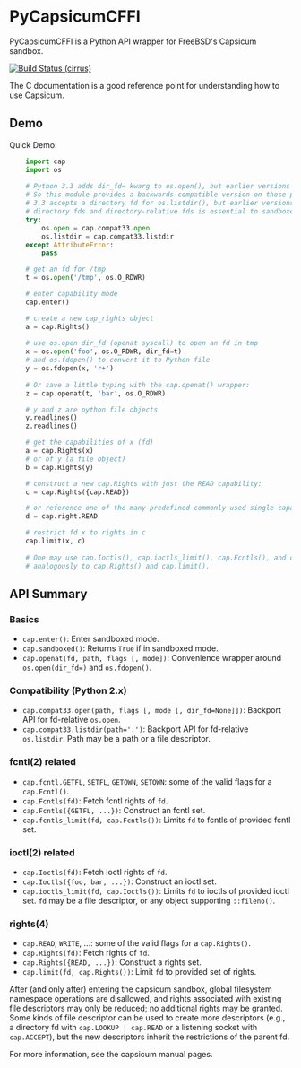 PyCapsicumCFFI
==============

PyCapsicumCFFI is a Python API wrapper for FreeBSD's Capsicum sandbox.

[![Build Status (cirrus)](https://api.cirrus-ci.com/github/cemeyer/pycapsicumcffi.svg)](https://cirrus-ci.com/github/cemeyer/pycapsicumcffi)

The C documentation is a good reference point for understanding how to use Capsicum.

Demo
----

Quick Demo:

```python
    import cap
    import os
        
    # Python 3.3 adds dir_fd= kwarg to os.open(), but earlier versions do not expose openat.
    # So this module provides a backwards-compatible version on those platforms.  Similarly,
    # 3.3 accepts a directory fd for os.listdir(), but earlier versions do not.  Operating on
    # directory fds and directory-relative fds is essential to sandboxed applications.
    try:
        os.open = cap.compat33.open
        os.listdir = cap.compat33.listdir
    except AttributeError:
        pass

    # get an fd for /tmp
    t = os.open('/tmp', os.O_RDWR)

    # enter capability mode
    cap.enter()

    # create a new cap_rights object
    a = cap.Rights()
    
    # use os.open dir_fd (openat syscall) to open an fd in tmp
    x = os.open('foo', os.O_RDWR, dir_fd=t)
    # and os.fdopen() to convert it to Python file
    y = os.fdopen(x, 'r+')
    
    # Or save a little typing with the cap.openat() wrapper:
    z = cap.openat(t, 'bar', os.O_RDWR)

    # y and z are python file objects
    y.readlines()
    z.readlines()

    # get the capabilities of x (fd)
    a = cap.Rights(x)
    # or of y (a file object)
    b = cap.Rights(y)

    # construct a new cap.Rights with just the READ capability:
    c = cap.Rights({cap.READ})

    # or reference one of the many predefined commonly used single-capability Rights:
    d = cap.right.READ

    # restrict fd x to rights in c
    cap.limit(x, c)
    
    # One may use cap.Ioctls(), cap.ioctls_limit(), cap.Fcntls(), and cap.fcntls_limit()
    # analogously to cap.Rights() and cap.limit().
```

API Summary
-----------

### Basics
* `cap.enter()`: Enter sandboxed mode.
* `cap.sandboxed()`: Returns `True` if in sandboxed mode.
* `cap.openat(fd, path, flags [, mode])`: Convenience wrapper around `os.open(dir_fd=)` and `os.fdopen()`.

### Compatibility (Python 2.x)
* `cap.compat33.open(path, flags [, mode [, dir_fd=None]])`: Backport API for fd-relative `os.open`.
* `cap.compat33.listdir(path='.')`: Backport API for fd-relative `os.listdir`.  Path may be a path or a file descriptor.

### fcntl(2) related
* `cap.fcntl.GETFL`, `SETFL`, `GETOWN`, `SETOWN`: some of the valid flags for a `cap.Fcntl()`.
* `cap.Fcntls(fd)`: Fetch fcntl rights of `fd`.
* `cap.Fcntls({GETFL, ...})`: Construct an fcntl set.
* `cap.fcntls_limit(fd, cap.Fcntls())`: Limits `fd` to fcntls of provided fcntl set.

### ioctl(2) related
* `cap.Ioctls(fd)`: Fetch ioctl rights of `fd`.
* `cap.Ioctls({foo, bar, ...})`: Construct an ioctl set.
* `cap.ioctls_limit(fd, cap.Ioctls())`: Limits `fd` to ioctls of provided ioctl set.  `fd` may be a file descriptor, or any object supporting `::fileno()`.

### rights(4)
* `cap.READ`, `WRITE`, ...: some of the valid flags for a `cap.Rights()`.
* `cap.Rights(fd)`: Fetch rights of `fd`.
* `cap.Rights({READ, ...})`: Construct a rights set.
* `cap.limit(fd, cap.Rights())`: Limit `fd` to provided set of rights.

After (and only after) entering the capsicum sandbox, global filesystem namespace operations are disallowed, and rights associated with existing file descriptors may only be reduced; no additional rights may be granted.  Some kinds of file descriptor can be used to create more descriptors (e.g., a directory fd with `cap.LOOKUP | cap.READ` or a listening socket with `cap.ACCEPT`), but the new descriptors inherit the restrictions of the parent fd.

For more information, see the capsicum manual pages.

